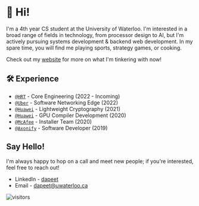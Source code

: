 # 👋 Hi! 

I'm a 4th year CS student at the University of Waterloo. I'm interested in a broad range of fields in technology, from processor design to AI, but I'm actively pursuing systems development & backend web development. In my spare time, you will find me playing sports, strategy games, or cooking.

Check out my [website](https://website.davidpeet.me) for more on what I'm tinkering with now!

## 🛠️ Experience
- [`@HRT`](https://www.hudsonrivertrading.com/) - Core Engineering (2022 - Incoming)
- [`@Uber`](https://www.uber.com) - Software Networking Edge (2022)
- [`@Huawei`](https://www.huawei.com/) - Lightweight Cryptography (2021)
- [`@Huawei`](https://www.huawei.com/) - GPU Compiler Development (2020)
- [`@McAfee`](https://www.mcafee.com/) - Installer Team (2020)
- [`@Axonify`](https://axonify.com/) - Software Developer (2019)

## Say Hello!

I'm always happy to hop on a call and meet new people; if you're interested, feel free to reach out!

- LinkedIn - [dapeet](https://www.linkedin.com/in/dapeet/)
- Email - [dapeet@uwaterloo.ca](mailto:dapeet@uwaterloo.ca?subject=Hello!)

![visitors](https://davidpeet8-visitors.herokuapp.com/badge?page_id=davidpeet8.davidpeet8)
<!--
**DavidPeet8/davidpeet8** is a ✨ _special_ ✨ repository because its `README.md` (this file) appears on your GitHub profile.

Here are some ideas to get you started:

- 🔭 I’m currently working on ...
- 🌱 I’m currently learning ...
- 👯 I’m looking to collaborate on ...
- 🤔 I’m looking for help with ...
- 💬 Ask me about ...
- 📫 How to reach me: ...
- 😄 Pronouns: ...
- ⚡ Fun fact: ...
-->
